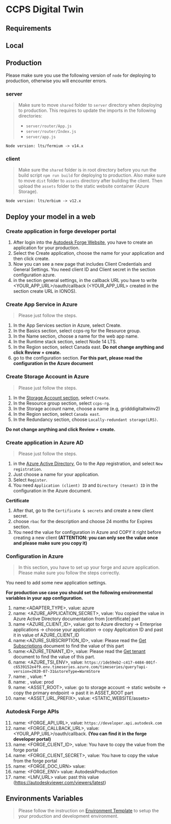 # CCPS Digital Twin

## Requirements

## Local

## Production

Please make sure you use the following version of `node` for deploying to production, otherwise you will encounter errors.

### server

> Make sure to move `shared` folder to `server` directory when deploying to production. This requires to update the imports in the following directories:
>
> - `server/router/App.js`
> - `server/router/Index.js`
> - `server/app.js`

```shell
Node version: lts/fermium -> v14.x
```

### client

> Make sure the `shared` folder is in root directory before you run the build script `npm run build` for deploying to production.
> Also make sure to move `dist` folder to `assets` directory after building the client. Then upload the `assets` folder to the static website container (Azure Storage).

```shell
Node version: lts/erbium -> v12.x
```
## Deploy your model in a web
### Create application in forge developer portal
1. After login into the [Autodesk Forge Website](https://aps.autodesk.com/?mktvar002=5030950%7CSEM%7C17292865638%7C136462699666%7Ckwd-349085082457&mkwid=sNRzCTm4G%7Cpcrid%7C598884900698%7Cpkw%7Cautodesk%20forge%7Cpmt%7Ce%7Cpdv%7Cc%7Cslid%7C%7Cpgrid%7C136462699666%7Cptaid%7Ckwd-349085082457%7Cpid%7C&utm_medium=cpc&utm_source=google&utm_campaign=GGL_Cross_Forge_AMER_CA_Visits_SEM_BR_New_EX_ADSK_3455132_&utm_term=autodesk%20forge&utm_content=sNRzCTm4G%7Cpcrid%7C598884900698%7Cpkw%7Cautodesk%20forge%7Cpmt%7Ce%7Cpdv%7Cc%7Cslid%7C%7Cpgrid%7C136462699666%7Cptaid%7Ckwd-349085082457%7C&gclid=Cj0KCQjwy5maBhDdARIsAMxrkw0yL2WtAIpS_U3Mwp-qbiXuv-bZJLlVJunSe2E6294bqXaxw7fO8csaAtkYEALw_wcB&ef_id=YoUzQwAAAFzLiwN2:20221012142040:s), you have to create an application for your production.
2. Select the Create application, choose the name for your application and then click create.
3. Now you can see a new page that includes Client Credentials and General Settings. You need client ID and Client secret in the section configuration azure.
4. in the section general settings, in the callback URL you have to write
<YOUR_APP_URL>/oauth/callback (<YOUR_APP_URL> created in the section create URL in IONOS).

### Create App Service in Azure
>Please just follow the steps.

1. In the App Services section in Azure, select Create.
2. In the Basics section, select ccps-rg for the Resource group.
3. In the Name section, choose a name for the web app name.
4. In the Runtime stack section, select Node 14 LTS.
5. In the Region section, select Canada east. **Do not change anything and click Review + create.**
6. go to the configuration section. **For this part, please read the configuration in the Azure document**

### Create Storage Account in Azure
>Please just follow the steps.
1. In the [Storage Account section](https://portal.azure.com/?Microsoft_Azure_Education_correlationId=c0ba2f6c-77f6-4c42-bc21-de416980632e#view/HubsExtension/BrowseResource/resourceType/Microsoft.Storage%2FStorageAccounts), select `Create`.
2. In the Resource group section, select `ccps-rg`.
3. In the Storage account name, choose a name (e.g, gridddigitaltwinv2)
4. In the Region section, select `Canada east`.
5. In the Redundancy section, choose `Locally-redundant storage(LRS)`.

**Do not change anything and click Review + create.**

### Create application in Azure AD
>Please just follow the steps.
1. in the [Azure Active Directory](https://portal.azure.com/?Microsoft_Azure_Education_correlationId=c0ba2f6c-77f6-4c42-bc21-de416980632e#view/Microsoft_AAD_IAM/ActiveDirectoryMenuBlade/~/Overview), Go to the App registration, and select `New registration`.
2. Just choose a name for your application.
3. Select `Register`.
4. You need `Application (client) ID` and `Directory (tenant) ID` in the configuration in the Azure document.

**Certificate**
1. After that, go to the `Certificate & secrets` and create a new client secret.
2. choose `rbac` for the description and choose 24 months for Expires section.
3. You need the value for configuration in Azure and COPY it right before creating a new client **(ATTENTION: you can only see the value once and please make sure you copy it)**

### Configuration in Azure
>In this section, you have to set up your forge and azure application. Please make sure you follow the steps correctly.

You need to add some new application settings.

**For production use case you should set the following environmental variables in your app configuration.**

1. name:<ADAPTER_TYPE>, value: azure
2. name: <AZURE_APPLICATION_SECRET>, value: You copied the value in Azure Active Directory documentation from [certificate] part
3. name <AZURE_CLIENT_ID>, value: got to Azure directory -> Enterprise applications -> choose your application -> copy Application ID and past it in value of AZURE_CLIENT_ID
4. name:<AZURE_SUBSCRIPTION_ID>, value: Please read the [Get Subscriptions](https://learn.microsoft.com/en-us/azure/azure-portal/get-subscription-tenant-id) document to find the value of this part
5. name:<AZURE_TENANT_ID>, value: Please read the [Get tenant](https://learn.microsoft.com/en-us/azure/azure-portal/get-subscription-tenant-id) document to find the value of this part.
6. name: <AZURE_TSI_ENV>, value: `https://1de59eb2-c417-4484-801f-c6539152e4f9.env.timeseries.azure.com/timeseries/query?api-version=2020-07-31&storeType=WarmStore`
7. name: , value: *
8. name: , value: prod
9. name: <ASSET_ROOT>, value: go to storage account -> static website -> copy the primary endpoint -> past it in ASSET_ROOT part
10. name: <ASSET_URL_PREFIX>, value: <STATIC_WEBSITE/assets>

### Autodesk Forge APIs
11. name: <FORGE_API_URL>, value: `https://developer.api.autodesk.com`
12. name: <FORGE_CALLBACK_URL>, value: <YOUR_APP_URL>/oauth/callback. **(You can find it in the forge developer portal)**
13. name: <FORGE_CLIENT_ID>, value: You have to copy the value from the forge portal
14. name: <FORGE_CLIENT_SECRET>, value: You have to copy the value from the forge portal
15. name: <FORGE_DOC_URN> value:
16. name: <FORGE_ENV> value: AutodeskProduction
17. name: <LMV_URL> value: past this value (https://autodeskviewer.com/viewers/latest)
    
## Environments Variables
> Please follow the instruction on [Environment Template](./server/env_template.md) to setup the your production and development environment.
